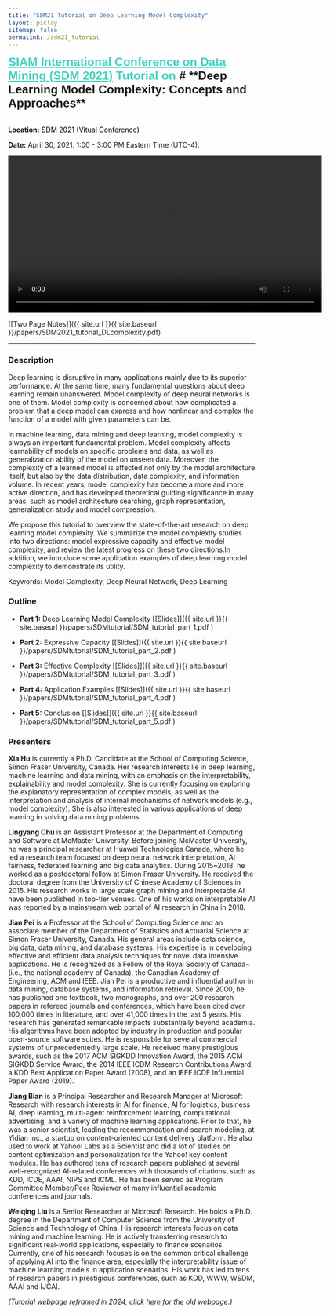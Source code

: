 ```yaml
---
title: "SDM21 Tutorial on Deep Learning Model Complexity"
layout: piclay
sitemap: false
permalink: /sdm21_tutorial
---
```


<div style="font-family: 'Oswald', sans-serif; font-size: 24px; font-weight:600">
<font style="color:#43d1c0">
<a href="https://www.siam.org/conferences/cm/conference/sdm21" target="_blank" style="color:#43d1c0">
<u>SIAM International Conference on Data Mining (SDM 2021)</u></a> Tutorial on
</font>
# **Deep Learning Model Complexity: Concepts and Approaches**
</div>

<br>

<b>Location:</b> <a href="https://www.siam.org/conferences/cm/conference/sdm21" target="_blank" style="color:black">SDM 2021 (Vitual Conference)</a>

<b>Date:</b> April 30, 2021. 1:00 - 3:00 PM Eastern Time (UTC-4).

<video width="640" controls="true" controlslist="nodownload">
<source src="{{ site.url }}{{ site.baseurl }}/papers/SDMtutorial/SDM21_tutorial_MC.mp4"  type="video/mp4">
Your browser does not support the video tag.
</video>

[[Two Page Notes]]({{ site.url }}{{ site.baseurl }}/papers/SDM2021_tutorial_DLcomplexity.pdf)

<hr>


### Description

Deep learning is disruptive in many applications mainly due to its superior performance. At the same time, many fundamental questions about deep learning remain unanswered. Model complexity of deep neural networks is one of them. Model complexity is concerned about how complicated a problem that a deep model can express and how nonlinear and complex the function of a model with given parameters can be.

In machine learning, data mining and deep learning, model complexity is always an important fundamental problem. Model complexity affects learnability of models on specific problems and data, as well as generalization ability of the model on unseen data. Moreover, the complexity of a learned model is affected not only by the model architecture itself, but also by the data distribution, data complexity, and information volume. In recent years, model complexity has become a more and more active direction, and has developed theoretical guiding significance in many areas, such as model architecture searching, graph representation, generalization study and model compression.

We propose this tutorial to overview the state-of-the-art research on deep learning model complexity. We summarize the model complexity studies into two directions: model expressive capacity and effective model complexity, and review the latest progress on these two directions.In addition, we introduce some application examples of deep learning model complexity to demonstrate its utility.

Keywords: Model Complexity, Deep Neural Network, Deep Learning

### Outline

* **Part 1:** Deep Learning Model Complexity [[Slides]]({{ site.url }}{{ site.baseurl }}/papers/SDMtutorial/SDM_tutorial_part_1.pdf )

* **Part 2:** Expressive Capacity [[Slides]]({{ site.url }}{{ site.baseurl }}/papers/SDMtutorial/SDM_tutorial_part_2.pdf )

* **Part 3:** Effective Complexity [[Slides]]({{ site.url }}{{ site.baseurl }}/papers/SDMtutorial/SDM_tutorial_part_3.pdf )

* **Part 4:** Application Examples  [[Slides]]({{ site.url }}{{ site.baseurl }}/papers/SDMtutorial/SDM_tutorial_part_4.pdf )

* **Part 5:** Conclusion [[Slides]]({{ site.url }}{{ site.baseurl }}/papers/SDMtutorial/SDM_tutorial_part_5.pdf )


### Presenters
<div class='jumbotron'>
<b>Xia Hu</b> is currently a Ph.D. Candidate at the School of Computing Science, Simon Fraser University, Canada. Her research interests lie in deep learning, machine learning and data mining, with an emphasis on the interpretability, explainability and model complexity. She is currently focusing on exploring the explanatory representation of complex models, as well as the interpretation and analysis of internal mechanisms of network models (e.g., model complexity). She is also interested in various applications of deep learning in solving data mining problems.


<b>Lingyang Chu</b> is an Assistant Professor at the Department of Computing and Software at McMaster University. Before joining McMaster University, he was a principal researcher at Huawei Technologies Canada, where he led a research team focused on deep neural network interpretation, AI fairness, federated learning and big data analytics. During 2015~2018, he worked as a postdoctoral fellow at Simon Fraser University. He received the doctoral degree from the University of Chinese Academy of Sciences in 2015. His research works in large scale graph mining and interpretable AI have been published in top-tier venues. One of his works on interpretable AI was reported by a mainstream web portal of AI research in China in 2018.


<b>Jian Pei</b> is a Professor at the School of Computing Science and an associate member of the Department of Statistics and Actuarial Science at Simon Fraser University, Canada. His general areas include data science, big data, data mining, and database systems. His expertise is in developing effective and efficient data analysis techniques for novel data intensive applications. He is recognized as a Fellow of the Royal Society of Canada~(i.e., the national academy of Canada), the Canadian Academy of Engineering, ACM and IEEE.
Jian Pei is a productive and influential author in data mining, database systems, and information retrieval. Since 2000, he has published one textbook, two monographs, and over 200 research papers in refereed journals and conferences, which have been cited over 100,000 times in literature, and over 41,000 times in the last 5 years. His research has generated remarkable impacts substantially beyond academia. His algorithms have been adopted by industry in production and popular open-source software suites. He is responsible for several commercial systems of unprecedentedly large scale. He received many prestigious awards, such as the 2017 ACM SIGKDD Innovation Award, the 2015 ACM SIGKDD Service Award, the 2014 IEEE ICDM Research Contributions Award, a KDD Best Application Paper Award (2008), and an IEEE ICDE Influential Paper Award (2019).


<b>Jiang Bian</b> is a Principal Researcher and Research Manager at Microsoft Research with research interests in AI for finance, AI for logistics, business AI, deep learning, multi-agent reinforcement learning, computational advertising, and a variety of machine learning applications. Prior to that, he was a senior scientist, leading the recommendation and search modeling, at Yidian Inc., a startup on content-oriented content delivery platform. He also used to work at Yahoo! Labs as a Scientist and did a lot of studies on content optimization and personalization for the Yahoo! key content modules. He has authored tens of research papers published at several well-recognized AI-related conferences with thousands of citations, such as KDD, ICDE, AAAI, NIPS and ICML. He has been served as Program Committee Member/Peer Reviewer of many influential academic conferences and journals.

<b>Weiqing Liu</b> is a Senior Researcher at Microsoft Research. He holds a Ph.D. degree in the Department of Computer Science from the University of Science and Technology of China. His research interests focus on data mining and machine learning. He is actively transferring research to significant real-world applications, especially to finance scenarios. Currently, one of his research focuses is on the common critical challenge of applying AI into the finance area, especially the interpretability issue of machine learning models in application scenarios. His work has led to tens of research papers in prestigious conferences, such as KDD, WWW, WSDM, AAAI and IJCAI.
</div>

*(Tutorial webpage reframed in 2024, click [here](https://xia-hu.github.io/sdm21_tutorial_old.html) for the old 
webpage.)*
